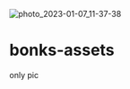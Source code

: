 ![photo_2023-01-07_11-37-38](https://user-images.githubusercontent.com/122149591/211144098-1bfa0a6c-83d0-4344-8112-9672d17b77e2.jpg)
# bonks-assets
only pic
